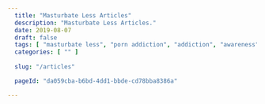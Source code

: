 ```yaml
---
  title: "Masturbate Less Articles"
  description: "Masturbate Less Articles."
  date: 2019-08-07
  draft: false
  tags: [ "masturbate less", "porn addiction", "addiction", "awareness", "nofap", "neverfap", "neverfap deluxe", "neverfap basics", "nofap podcast", "neverfap podcast", "neverfap deluxe podcast" ]
  categories: [ "" ]
  
  slug: "/articles"

  pageId: "da059cba-b6bd-4dd1-bbde-cd78bba8386a"

---
```


